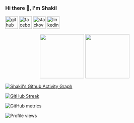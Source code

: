 
### Hi there 👋, I'm Shakil

[<img src='https://cdn-icons-png.flaticon.com/512/733/733553.png' alt='github' height='40'>](https://github.com/Shakil-RU)
[<img src='https://cdn-icons-png.flaticon.com/512/3670/3670124.png' alt='facebook' height='40'>](https://www.facebook.com/shakil.nirob.56)
[<img src='https://cdn-icons-png.flaticon.com/512/2111/2111628.png' alt='stackoverflow' height='40'>](https://stackoverflow.com/users/19773149/shakil-hossan)
[<img src='https://cdn-icons-png.flaticon.com/512/145/145807.png' alt='linkedin' height='40'>](https://www.linkedin.com/in/shakil-hossan-b23bbb256/)

<p align=center>
 <img height="140px"  src="https://github-readme-stats.vercel.app/api?username=Shakil-RU&show_icons=true&hide_title=true&hide_border=true&theme=tokyonight&count_private=true" />
  <img height="140px"  src="https://github-readme-stats.vercel.app/api/top-langs/?username=Shakil-RU&layout=compact&hide_title=true&hide_border=true&theme=tokyonight&count_private=true" />
  </p>

[![Shakil's Github Activity Graph](https://activity-graph.herokuapp.com/graph?username=Shakil-RU&theme=react-dark&hide_border=true&area=true)](https://git.io/Shakil-RU)

<!--  CONTRIBUTION AND STREAK BLOCK -->
 [![GitHub Streak](https://github-readme-streak-stats.herokuapp.com/?user=Shakil-RU&currStreakNum=2FD3EB&fire=pink&sideLabels=F00&theme=nightowl)](https://git.io/streak-stats)     
<!--  Metrics Bar -->
![GitHub metrics](https://metrics.lecoq.io/Shakil-RU)
<!--  Profile Views -->
![Profile views](https://gpvc.arturio.dev/Shakil-RU)  
